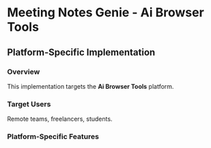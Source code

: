 # Meeting Notes Genie - Ai Browser Tools

## Platform-Specific Implementation

### Overview
This implementation targets the **Ai Browser Tools** platform.

### Target Users
Remote teams, freelancers, students.

### Platform-Specific Features

